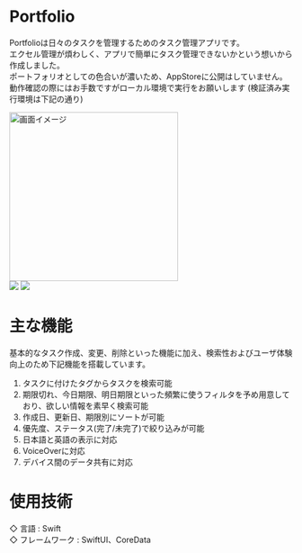 # Portfolio

Portfolioは日々のタスクを管理するためのタスク管理アプリです。</br>
エクセル管理が煩わしく、アプリで簡単にタスク管理できないかという想いから作成しました。</br>
ポートフォリオとしての色合いが濃いため、AppStoreに公開はしていません。</br>
動作確認の際にはお手数ですがローカル環境で実行をお願いします (検証済み実行環境は下記の通り)

<p align="left">
    <img width="300" alt="画面イメージ" src="https://github.com/MasatoIto-Lamp/Portfolio/assets/69897427/a485974a-30db-444e-b956-5c08942042ac"></br>
    <img src="https://img.shields.io/badge/iOS-16.0+-blue.svg" />
    <img src="https://img.shields.io/badge/Swift-5.0-brightgreen.svg" />
</p>

# 主な機能
基本的なタスク作成、変更、削除といった機能に加え、検索性およびユーザ体験向上のため下記機能を搭載しています。 
1. タスクに付けたタグからタスクを検索可能
2. 期限切れ、今日期限、明日期限といった頻繁に使うフィルタを予め用意しており、欲しい情報を素早く検索可能
3. 作成日、更新日、期限別にソートが可能
4. 優先度、ステータス(完了/未完了)で絞り込みが可能
5. 日本語と英語の表示に対応
6. VoiceOverに対応
7. デバイス間のデータ共有に対応
  
# 使用技術
◇ 言語 : Swift </br>
◇ フレームワーク : SwiftUI、CoreData
